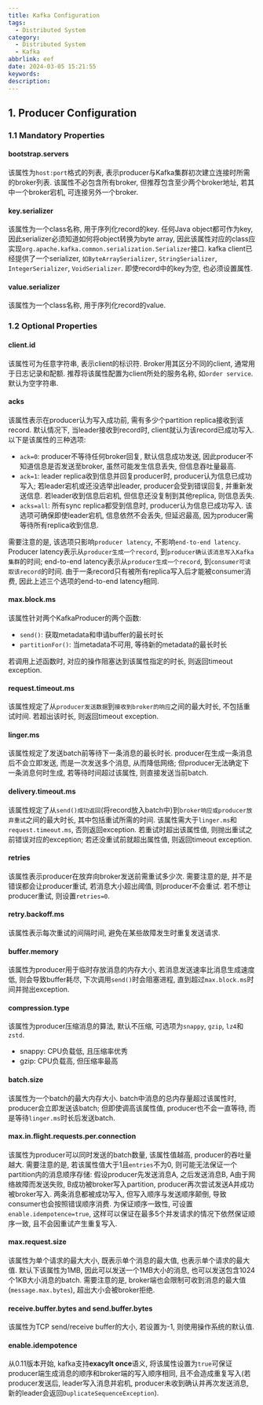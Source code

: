 ```yaml
---
title: Kafka Configuration
tags:
  - Distributed System
category:
  - Distributed System
  - Kafka
abbrlink: eef
date: 2024-03-05 15:21:55
keywords:
description:
---
```


## 1. Producer Configuration
### 1.1 Mandatory Properties
#### bootstrap.servers
该属性为`host:port`格式的列表, 表示producer与Kafka集群初次建立连接时所需的broker列表. 该属性不必包含所有broker, 但推荐包含至少两个broker地址, 若其中一个broker宕机, 可连接另外一个broker.

#### key.serializer
该属性为一个class名称, 用于序列化record的key. 任何Java object都可作为key, 因此serializer必须知道如何将object转换为byte array, 因此该属性对应的class应实现`org.apache.kafka.common.serialization.Serializer`接口. kafka client已经提供了一个serializer, `如ByteArraySerializer`, `String​Serial⁠izer`, `IntegerSerializer`, `VoidSerializer`. 即使record中的key为空, 也必须设置属性.

#### value.serializer
该属性为一个class名称, 用于序列化record的value. 


### 1.2 Optional Properties
#### client.id
该属性可为任意字符串, 表示client的标识符. Broker用其区分不同的client, 通常用于日志记录和配额. 推荐将该属性配置为client所处的服务名称, 如`order service`. 默认为空字符串.

#### acks
该属性表示在producer认为写入成功前, 需有多少个partition replica接收到该record. 默认情况下, 当leader接收到record时, client就认为该record已成功写入. 以下是该属性的三种选项:
* `ack=0`: producer不等待任何broker回复, 默认信息成功发送, 因此producer不知道信息是否发送至broker, 虽然可能发生信息丢失, 但信息吞吐量最高.
* `ack=1`: leader replica收到信息并回复producer时, producer认为信息已成功写入; 若leader宕机或还没选举出leader, producer会受到错误回复, 并重新发送信息. 若leader收到信息后宕机, 但信息还没复制到其他replica, 则信息丢失.
* `acks=all`: 所有sync replica都受到信息时, producer认为信息已成功写入. 该选项可确保即使leader宕机, 信息依然不会丢失, 但延迟最高, 因为producer需等待所有replica收到信息.

需要注意的是, 该选项只影响`producer latency`, 不影响`end-to-end latency`. Producer latency表示从`producer生成一个record`, 到`producer确认该消息写入Kafka集群`的时间; end-to-end latency表示从`producer生成一个record`, 到`consumer可读取该record`的时间. 由于一条record只有被所有replica写入后才能被consumer消费, 因此上述三个选项的end-to-end latency相同.

#### max.block.ms
该属性针对两个KafkaProducer的两个函数:
* `send()`: 获取metadata和申请buffer的最长时长
* `partitionFor()`: 当metadata不可用, 等待新的metadata的最长时长

若调用上述函数时, 对应的操作阻塞达到该属性指定的时长, 则返回timeout exception.

#### request.timeout.ms
该属性规定了从`producer发送数据`到`接收到broker的响应`之间的最大时长, 不包括重试时间. 若超出该时长, 则返回timeout exception.

#### linger.ms
该属性规定了发送batch前等待下一条消息的最长时长. producer在生成一条消息后不会立即发送, 而是一次发送多个消息, 从而降低网络; 但producer无法确定下一条消息何时生成, 若等待时间超过该属性, 则直接发送当前batch.

#### delivery.timeout.ms
该属性规定了从`send()成功返回`(将record放入batch中)到`broker响应或producer放弃重试`之间的最大时长, 其中包括重试所需的时间. 该属性需大于`linger.ms`和`request.timeout.ms`, 否则返回exception. 若重试时超出该属性值, 则抛出重试之前错误对应的exception; 若还没重试前就超出属性值, 则返回timeout exception.

#### retries
该属性表示producer在放弃向broker发送前需重试多少次. 需要注意的是, 并不是错误都会让producer重试, 若消息大小超出阈值, 则producer不会重试. 若不想让producer重试, 则设置`retries=0`.

#### retry.backoff.ms
该属性表示每次重试的间隔时间, 避免在某些故障发生时重复发送请求.

#### buffer.memory
该属性为producer用于临时存放消息的内存大小, 若消息发送速率比消息生成速度低, 则会导致buffer耗尽, 下次调用`send()`时会阻塞进程, 直到超过`max.block.ms`时间并抛出exception.

#### compression.type
该属性为producer压缩消息的算法, 默认不压缩, 可选项为`snappy`, `gzip`, `lz4`和`zstd`.
* snappy: CPU负载低, 且压缩率优秀
* gzip: CPU负载高, 但压缩率最高

#### batch.size
该属性为一个batch的最大内存大小. batch中消息的总内存量超过该属性时, producer会立即发送该batch; 但即使调高该属性值, producer也不会一直等待, 而是等待`linger.ms`时长后发送batch.

#### max.in.flight.requests.per.connection
该属性为producer可以同时发送的batch数量, 该属性值越高, producer的吞吐量越大. 需要注意的是, 若该属性值大于1且`entries`不为0, 则可能无法保证一个partition内的消息顺序存储: 假设producer先发送消息A, 之后发送消息B, A由于网络故障而发送失败, B成功被broker写入partition, producer再次尝试发送A并成功被broker写入. 两条消息都被成功写入, 但写入顺序与发送顺序颠倒, 导致consumer也会按照错误顺序消费. 为保证顺序一致性, 可设置`enable.idempotence=true`, 这样可以保证在最多5个并发请求的情况下依然保证顺序一致, 且不会因重试产生重复写入.

#### max.request.size
该属性为单个请求的最大大小, 既表示单个消息的最大值, 也表示单个请求的最大值. 默认下该属性为1MB, 因此可以发送一个1MB大小的消息, 也可以发送包含1024个1KB大小消息的batch. 需要注意的是, broker端也会限制可收到消息的最大值(`message.max.bytes`), 超出大小会被broker拒绝.

#### receive.buffer.bytes and send.buffer.bytes
该属性为TCP send/receive buffer的大小, 若设置为-1, 则使用操作系统的默认值.

#### enable.idempotence
从0.11版本开始, kafka支持**exacylt once**语义, 将该属性设置为`true`可保证producer端生成消息的顺序和broker端的写入顺序相同, 且不会造成重复写入(若producer发送后, leader写入消息并宕机, producer未收到确认并再次发送消息, 新的leader会返回`DuplicateSequenceException`).

